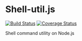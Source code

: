 Shell-util.js
============
[![Build Status](https://travis-ci.org/norahiko/unix-util.svg?branch=master)](https://travis-ci.org/norahiko/unix-util)
[![Coverage Status](https://coveralls.io/repos/norahiko/unix-util/badge.png)](https://coveralls.io/r/norahiko/unix-util)

Shell command utility on Node.js

